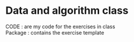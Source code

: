 # Data and algorithm class

CODE : are my code for the exercises in class  
Package : contains the exercise template
